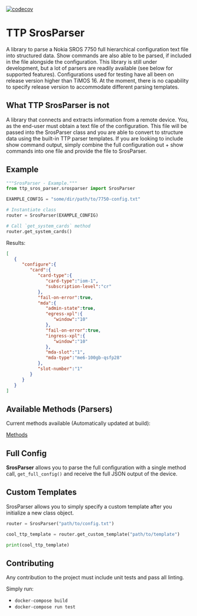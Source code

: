 [![codecov](https://codecov.io/gh/h4ndzdatm0ld/ttp_sros_parser/branch/main/graph/badge.svg?token=ZL8JDKLQJI)](https://codecov.io/gh/h4ndzdatm0ld/ttp_sros_parser)

# TTP SrosParser

A library to parse a Nokia SROS 7750 full hierarchical configuration text file into structured data. Show commands are also able to be parsed, if included in the file alongside the configuration. This library is still under development, but a lot of parsers are readily available (see below for supported features). Configurations used for testing have all been on release version higher than TiMOS 16. At the moment, there is no capability to specify release version to accommodate different parsing templates.

## What TTP SrosParser is not

A library that connects and extracts information from a remote device. You, as the end-user must obtain a text file of the configuration. This file will be passed into the SrosParser class and you are able to convert to structure data using the built-in TTP parser templates. If you are looking to include show command output, simply combine the full configuration out + show commands into one file and provide the file to SrosParser.

## Example

```python
"""SrosParser - Example."""
from ttp_sros_parser.srosparser import SrosParser

EXAMPLE_CONFIG = "some/dir/path/to/7750-config.txt"

# Instantiate class
router = SrosParser(EXAMPLE_CONFIG)

# Call `get_system_cards` method
router.get_system_cards()
```

Results:

```json
[
   {
      "configure":{
         "card":{
            "card-type":{
               "card-type":"iom-1",
               "subscription-level":"cr"
            },
            "fail-on-error":true,
            "mda":{
               "admin-state":true,
               "egress-xpl":{
                  "window":"10"
               },
               "fail-on-error":true,
               "ingress-xpl":{
                  "window":"10"
               },
               "mda-slot":"1",
               "mda-type":"me6-100gb-qsfp28"
            },
            "slot-number":"1"
         }
      }
   }
]
```

## Available Methods (Parsers)

Current methods available (Automatically updated at build):

[Methods]("docs/methods.md")

## Full Config

**SrosParser** allows you to parse the full configuration with a single method call, `get_full_config()` and receive the full JSON output of the device.

## Custom Templates

SrosParser allows you to simply specify a custom template after you initialize a new class object.

```python
router = SrosParser("path/to/config.txt")

cool_ttp_template = router.get_custom_template("path/to/template")

print(cool_ttp_template)
```

## Contributing

Any contribution to the project must include unit tests and pass all linting.

Simply run:

- `docker-compose build`
- `docker-compose run test`
